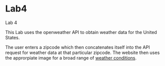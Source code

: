 # Lab4
Lab 4

This Lab uses the openweather API to obtain weather data for the United States.

The user enters a zipcode which then concatenates itself into the API request for weather data at that particular zipcode. 
The website then uses the approrpiate image for a broad range of [weather conditions](openweathermap.org/weather-conditions).
